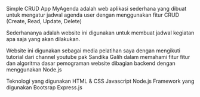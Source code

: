 Simple CRUD App
MyAgenda adalah web aplikasi sederhana yang dibuat untuk mengatur jadwal agenda user dengan menggunakan fitur CRUD (Create, Read, Update, Delete)

Sederhananya adalah website ini digunakan untuk membuat jadwal kegiatan apa saja yang akan dilakukan.

Website ini digunakan sebagai media pelatihan saya dengan mengikuti tutorial dari channel youtube pak Sandika Galih dalam memahami fitur fitur dan algoritma dasar pemograman website dibagian backend dengan menggunakan Node.js

Teknologi yang digunakan
HTML & CSS
Javascript
Node.js
Framework yang digunakan
Bootsrap
Express.js
